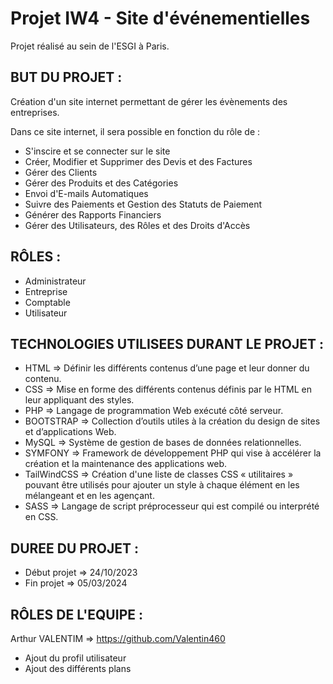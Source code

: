 # Projet IW4 - Site d'événementielles

Projet réalisé au sein de l'ESGI à Paris.

## BUT DU PROJET : 
Création d'un site internet permettant de gérer les évènements des entreprises.

Dans ce site internet, il sera possible en fonction du rôle de :

- S'inscire et se connecter sur le site
- Créer, Modifier et Supprimer des Devis et des Factures 
- Gérer des Clients
- Gérer des Produits et des Catégories
- Envoi d'E-mails Automatiques
- Suivre des Paiements et Gestion des Statuts de Paiement
- Générer des Rapports Financiers
- Gérer des Utilisateurs, des Rôles et des Droits d'Accès

## RÔLES : 
- Administrateur
- Entreprise
- Comptable
- Utilisateur

## TECHNOLOGIES UTILISEES DURANT LE PROJET :
- HTML => Définir les différents contenus d’une page et leur donner du contenu.
- CSS => Mise en forme des différents contenus définis par le HTML en leur appliquant des styles.
- PHP => Langage de programmation Web exécuté côté serveur.
- BOOTSTRAP => Collection d’outils utiles à la création du design de sites et d’applications Web.
- MySQL => Système de gestion de bases de données relationnelles.
- SYMFONY => Framework de développement PHP qui vise à accélérer la création et la maintenance des applications web.
- TailWindCSS => Création d'une liste de classes CSS « utilitaires » pouvant être utilisés pour ajouter un style à chaque élément en les mélangeant et en les agençant.
- SASS => Langage de script préprocesseur qui est compilé ou interprété en CSS.

## DUREE DU PROJET :
- Début projet => 24/10/2023 
- Fin projet => 05/03/2024

## RÔLES DE L'EQUIPE :
Arthur VALENTIM => https://github.com/Valentin460
- Ajout du profil utilisateur
- Ajout des différents plans
